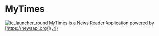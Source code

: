 # MyTimes
![ic_launcher_round](https://user-images.githubusercontent.com/16916934/26976039-de0b1ed2-4d3f-11e7-80fb-afbaea06437c.png)
MyTimes is a News Reader Application powered by [https://newsapi.org/](url)



